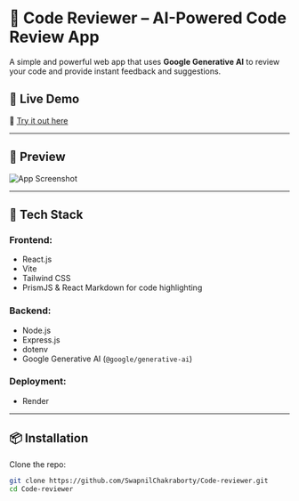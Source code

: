# 🤖 Code Reviewer – AI-Powered Code Review App

A simple and powerful web app that uses **Google Generative AI** to review your code and provide instant feedback and suggestions.

## 🚀 Live Demo

🔗 [Try it out here](https://code-reviewer-6-g24y.onrender.com)

---

## 📸 Preview

![App Screenshot](https://your-screenshot-link-if-any.png)

---

## 🔧 Tech Stack

### Frontend:
- React.js
- Vite
- Tailwind CSS
- PrismJS & React Markdown for code highlighting

### Backend:
- Node.js
- Express.js
- dotenv
- Google Generative AI (`@google/generative-ai`)

### Deployment:
- Render

---

## 📦 Installation

Clone the repo:

```bash
git clone https://github.com/SwapnilChakraborty/Code-reviewer.git
cd Code-reviewer
